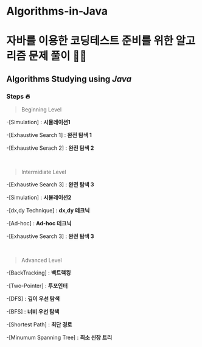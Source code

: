 # Algorithms-in-Java
# **자바**를 이용한 코딩테스트 준비를 위한 알고리즘 문제 풀이 👨‍💻
## Algorithms Studying using **_Java_**


 ### Steps 🔥

> Beginning Level

-[Simulation] : **시뮬레이션1**<br>

-[Exhaustive Search 1] : **완전 탐색 1**<br>

-[Exhaustive Serach 2] : **완전 탐색 2**<br>

<br>



> Intermidiate Level 

-[Exhaustive Search 3] : **완전 탐색 3**<br>

-[Simulation] : **시뮬레이션2**<br>

-[dx,dy Technique] : **dx,dy 테크닉**<br>

-[Ad-hoc] : **Ad-hoc 테크닉**<br>

-[Exhaustive Search 3] : **완전 탐색 3**<br>

<br>

> Advanced Level

-[BackTracking] : **백트랙킹**<br>

-[Two-Pointer] : **투포인터**<br>

-[DFS] : **깊이 우선 탐색**<br>

-[BFS] : **너비 우선 탐색**<br>

-[Shortest Path] : **최단 경로**<br>

-[Minumum Spanning Tree] : **최소 신장 트리**<br>

